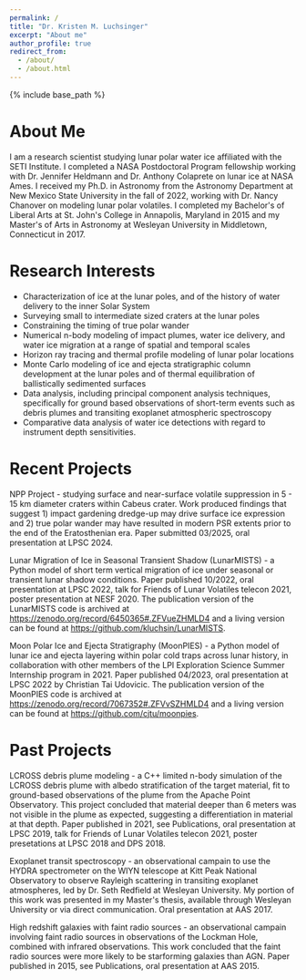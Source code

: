 ```yaml
---
permalink: /
title: "Dr. Kristen M. Luchsinger"
excerpt: "About me"
author_profile: true
redirect_from: 
  - /about/
  - /about.html
---
```


{% include base_path %}

About Me
=====

I am a research scientist studying lunar polar water ice affiliated with the SETI Institute. I completed a NASA Postdoctoral Program fellowship working with Dr. Jennifer Heldmann and Dr. Anthony Colaprete on lunar ice at NASA Ames. I received my Ph.D. in Astronomy from the Astronomy Department at New Mexico State University in the fall of 2022, working with Dr. Nancy Chanover on modeling lunar polar volatiles. I completed my Bachelor's of Liberal Arts at St. John's College in Annapolis, Maryland in 2015 and my Master's of Arts in Astronomy at Wesleyan University in Middletown, Connecticut in 2017. 

Research Interests
=====
* Characterization of ice at the lunar poles, and of the history of water delivery to the inner Solar System
* Surveying small to intermediate sized craters at the lunar poles
* Constraining the timing of true polar wander
* Numerical n-body modeling of impact plumes, water ice delivery, and water ice migration at a range of spatial and temporal scales
* Horizon ray tracing and thermal profile modeling of lunar polar locations
* Monte Carlo modeling of ice and ejecta stratigraphic column development at the lunar poles and of thermal equilibration of ballistically sedimented surfaces 
* Data analysis, including principal component analysis techniques, specifically for ground based observations of short-term events such as debris plumes and transiting exoplanet atmospheric spectroscopy  
* Comparative data analysis of water ice detections with regard to instrument depth sensitivities. 

Recent Projects
=====
NPP Project - studying surface and near-surface volatile suppression in 5 - 15 km diameter craters within Cabeus crater. Work produced findings that suggest 1) impact gardening dredge-up may drive surface ice expression and 2) true polar wander may have resulted in modern PSR extents prior to the end of the Eratosthenian era. Paper submitted 03/2025, oral presentation at LPSC 2024.

Lunar Migration of Ice in Seasonal Transient Shadow (LunarMISTS) - a Python model of short term vertical migration of ice under seasonal or transient lunar shadow conditions. Paper published 10/2022, oral presentation at LPSC 2022, talk for Friends of Lunar Volatiles telecon 2021, poster presentation at NESF 2020. The publication version of the LunarMISTS code is archived at https://zenodo.org/record/6450365#.ZFVueZHMLD4 and a living version can be found at https://github.com/kluchsin/LunarMISTS. 

Moon Polar Ice and Ejecta Stratigraphy (MoonPIES) - a Python model of lunar ice and ejecta layering within polar cold traps across lunar history, in collaboration with other members of the LPI Exploration Science Summer Internship program in 2021. Paper published 04/2023, oral presentation at LPSC 2022 by Christian Tai Udovicic. The publication version of the MoonPIES code is archived at https://zenodo.org/record/7067352#.ZFVvSZHMLD4 and a living version can be found at https://github.com/cjtu/moonpies. 

Past Projects
=====
LCROSS debris plume modeling - a C++ limited n-body simulation of the LCROSS debris plume with albedo stratification of the target material, fit to ground-based observations of the plume from the Apache Point Observatory. This project concluded that material deeper than 6 meters was not visible in the plume as expected, suggesting a differentiation in material at that depth. Paper published in 2021, see Publications, oral presentation at LPSC 2019, talk for Friends of Lunar Volatiles telecon 2021, poster presetations at LPSC 2018 and DPS 2018.

Exoplanet transit spectroscopy - an observational campain to use the HYDRA spectrometer on the WIYN telescope at Kitt Peak National Observatory to observe Rayleigh scattering in transiting exoplanet atmospheres, led by Dr. Seth Redfield at Wesleyan University. My portion of this work was presented in my Master's thesis, available through Wesleyan University or via direct communication. Oral presentation at AAS 2017.

High redshift galaxies with faint radio sources - an observational campain involving faint radio sources in observations of the Lockman Hole, combined with infrared observations. This work concluded that the faint radio sources were more likely to be starforming galaxies than AGN. Paper published in 2015, see Publications, oral presentation at AAS 2015. 
